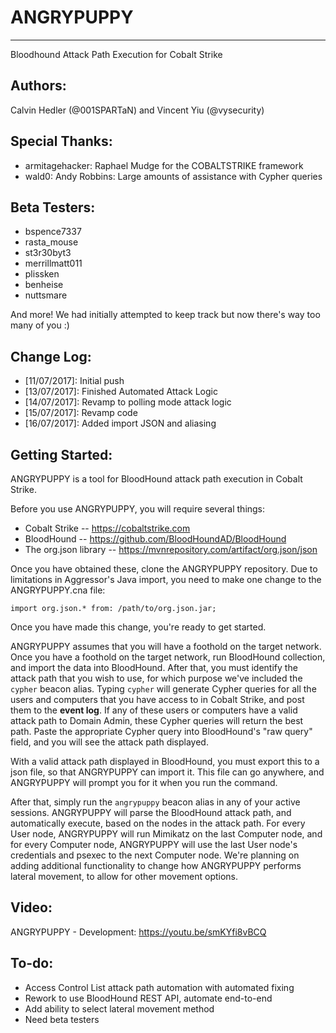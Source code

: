 # ANGRYPUPPY
------------

Bloodhound Attack Path Execution for Cobalt Strike

Authors: 
--------
Calvin Hedler (@001SPARTaN) and Vincent Yiu (@vysecurity)

Special Thanks:
---------------
* armitagehacker: Raphael Mudge for the COBALTSTRIKE framework
* wald0: Andy Robbins: Large amounts of assistance with Cypher queries

Beta Testers:
-------------
* bspence7337
* rasta_mouse
* st3r30byt3
* merrillmatt011
* plissken
* benheise
* nuttsmare

And more! We had initially attempted to keep track but now there's way too many of you :)

Change Log:
-----------
* [11/07/2017]: Initial push
* [13/07/2017]: Finished Automated Attack Logic
* [14/07/2017]: Revamp to polling mode attack logic
* [15/07/2017]: Revamp code
* [16/07/2017]: Added import JSON and aliasing

Getting Started:
-----------
ANGRYPUPPY is a tool for BloodHound attack path execution in Cobalt Strike.

Before you use ANGRYPUPPY, you will require several things:
- Cobalt Strike -- https://cobaltstrike.com
- BloodHound -- https://github.com/BloodHoundAD/BloodHound
- The org.json library -- https://mvnrepository.com/artifact/org.json/json

Once you have obtained these, clone the ANGRYPUPPY repository. Due to limitations in Aggressor's Java import, you need to make one change to the ANGRYPUPPY.cna file:

`import org.json.* from: /path/to/org.json.jar;`

Once you have made this change, you're ready to get started.

ANGRYPUPPY assumes that you will have a foothold on the target network. Once you have a foothold on the target network, run BloodHound collection, and import the data into BloodHound. After that, you must identify the attack path that you wish to use, for which purpose we've included the `cypher` beacon alias. Typing `cypher` will generate Cypher queries for all the users and computers that you have access to in Cobalt Strike, and post them to the **event log**. If any of these users or computers have a valid attack path to Domain Admin, these Cypher queries will return the best path. Paste the appropriate Cypher query into BloodHound's "raw query" field, and you will see the attack path displayed.

With a valid attack path displayed in BloodHound, you must export this to a json file, so that ANGRYPUPPY can import it. This file can go anywhere, and ANGRYPUPPY will prompt you for it when you run the command.

After that, simply run the `angrypuppy` beacon alias in any of your active sessions. ANGRYPUPPY will parse the BloodHound attack path, and automatically execute, based on the nodes in the attack path. For every User node, ANGRYPUPPY will run Mimikatz on the last Computer node, and for every Computer node, ANGRYPUPPY will use the last User node's credentials and psexec to the next Computer node. We're planning on adding additional functionality to change how ANGRYPUPPY performs lateral movement, to allow for other movement options.

Video:
------
ANGRYPUPPY - Development:
https://youtu.be/smKYfi8vBCQ

To-do:
------

- Access Control List attack path automation with automated fixing
- Rework to use BloodHound REST API, automate end-to-end
- Add ability to select lateral movement method
- Need beta testers

